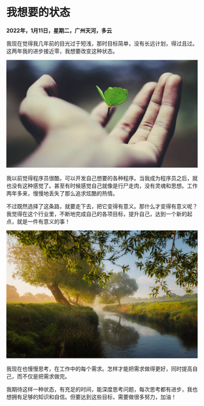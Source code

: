 # 我想要的状态

**2022年，1月11日，星期二，广州天河，多云**

我现在觉得我几年前的目光过于短浅，那时目标简单，没有长远计划，得过且过。这两年我的进步接近零，我想要改变这种状态。


![220111-01.jpg](../img/220111-01.jpg)

我以前觉得程序员很酷，可以开发自己想要的各种程序。当我成为程序员之后，就也没有这种感觉了。甚至有时候感觉自己就像是行尸走肉，没有灵魂和思想。工作两年多来，慢慢地丢失了那么追求炫酷的热情。


不过既然选择了这条路，就要走下去，把它变得有意义。那什么才变得有意义呢？我觉得在这个行业里，不断地完成自己的各项目标，提升自己，达到一个新的起点，就是一件有意义的事！


![220111-02.jpg](../img/220111-02.jpg)

我现在也慢慢思考，在工作中的每个需求。怎样才能把需求做得更好，同时提高自己，而不仅是把需求做完。



我期待这样一种状态，有充足的时间，能深度思考问题，每次思考都有进步，我也想拥有足够的知识和自信。但要达到这些目标，需要做很多努力，加油！
